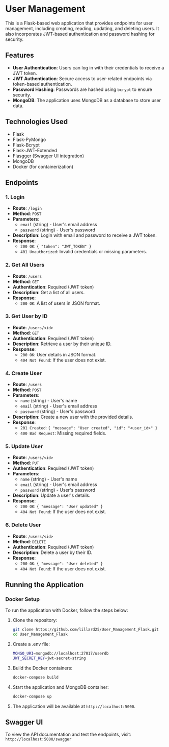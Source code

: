 # User Management

This is a Flask-based web application that provides endpoints for user management, including creating, reading, updating, and deleting users. It also incorporates JWT-based authentication and password hashing for security.

## Features

- **User Authentication**: Users can log in with their credentials to receive a JWT token.
- **JWT Authentication**: Secure access to user-related endpoints via token-based authentication.
- **Password Hashing**: Passwords are hashed using `bcrypt` to ensure security.
- **MongoDB**: The application uses MongoDB as a database to store user data.

## Technologies Used

- Flask
- Flask-PyMongo
- Flask-Bcrypt
- Flask-JWT-Extended
- Flasgger (Swagger UI integration)
- MongoDB
- Docker (for containerization)

## Endpoints

### 1. **Login**
- **Route**: `/login`
- **Method**: `POST`
- **Parameters**:
    - `email` (string) - User's email address
    - `password` (string) - User's password
- **Description**: Login with email and password to receive a JWT token.
- **Response**:
    - `200 OK`: `{ "token": "JWT_TOKEN" }`
    - `401 Unauthorized`: Invalid credentials or missing parameters.

### 2. **Get All Users**
- **Route**: `/users`
- **Method**: `GET`
- **Authentication**: Required (JWT token)
- **Description**: Get a list of all users.
- **Response**:
    - `200 OK`: A list of users in JSON format.

### 3. **Get User by ID**
- **Route**: `/users/<id>`
- **Method**: `GET`
- **Authentication**: Required (JWT token)
- **Description**: Retrieve a user by their unique ID.
- **Response**:
    - `200 OK`: User details in JSON format.
    - `404 Not Found`: If the user does not exist.

### 4. **Create User**
- **Route**: `/users`
- **Method**: `POST`
- **Parameters**:
    - `name` (string) - User's name
    - `email` (string) - User's email address
    - `password` (string) - User's password
- **Description**: Create a new user with the provided details.
- **Response**:
    - `201 Created`: `{ "message": "User created", "id": "<user_id>" }`
    - `400 Bad Request`: Missing required fields.

### 5. **Update User**
- **Route**: `/users/<id>`
- **Method**: `PUT`
- **Authentication**: Required (JWT token)
- **Parameters**:
    - `name` (string) - User's name
    - `email` (string) - User's email address
    - `password` (string) - User's password
- **Description**: Update a user's details.
- **Response**:
    - `200 OK`: `{ "message": "User updated" }`
    - `404 Not Found`: If the user does not exist.

### 6. **Delete User**
- **Route**: `/users/<id>`
- **Method**: `DELETE`
- **Authentication**: Required (JWT token)
- **Description**: Delete a user by their ID.
- **Response**:
    - `200 OK`: `{ "message": "User deleted" }`
    - `404 Not Found`: If the user does not exist.

## Running the Application

### Docker Setup

To run the application with Docker, follow the steps below:

1. Clone the repository:
    ```bash
    git clone https://github.com/lillard25/User_Management_Flask.git
    cd User_Management_Flask
    ```

2. Create a .env file:
    ```bash
    MONGO_URI=mongodb://localhost:27017/userdb
    JWT_SECRET_KEY=jwt-secret-string
    ```

3. Build the Docker containers:
    ```bash
    docker-compose build
    ```

4. Start the application and MongoDB container:
    ```bash
    docker-compose up
    ```

5. The application will be available at `http://localhost:5000`.

## Swagger UI

To view the API documentation and test the endpoints, visit: `http://localhost:5000/swagger`

